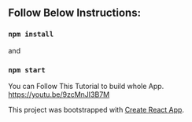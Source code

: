 ## Follow Below Instructions:
### `npm install`

and 

### `npm start`

You can Follow This Tutorial to build whole App.
https://youtu.be/9zcMnJI3B7M


This project was bootstrapped with [Create React App](https://github.com/facebook/create-react-app).

